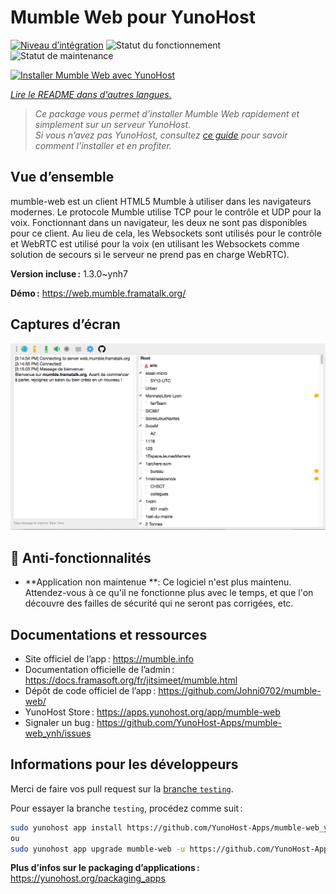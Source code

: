 <!--
Nota bene : ce README est automatiquement généré par <https://github.com/YunoHost/apps/tree/master/tools/readme_generator>
Il NE doit PAS être modifié à la main.
-->

# Mumble Web pour YunoHost

[![Niveau d’intégration](https://dash.yunohost.org/integration/mumble-web.svg)](https://ci-apps.yunohost.org/ci/apps/mumble-web/) ![Statut du fonctionnement](https://ci-apps.yunohost.org/ci/badges/mumble-web.status.svg) ![Statut de maintenance](https://ci-apps.yunohost.org/ci/badges/mumble-web.maintain.svg)

[![Installer Mumble Web avec YunoHost](https://install-app.yunohost.org/install-with-yunohost.svg)](https://install-app.yunohost.org/?app=mumble-web)

*[Lire le README dans d'autres langues.](./ALL_README.md)*

> *Ce package vous permet d’installer Mumble Web rapidement et simplement sur un serveur YunoHost.*  
> *Si vous n’avez pas YunoHost, consultez [ce guide](https://yunohost.org/install) pour savoir comment l’installer et en profiter.*

## Vue d’ensemble

mumble-web est un client HTML5 Mumble à utiliser dans les navigateurs modernes.
Le protocole Mumble utilise TCP pour le contrôle et UDP pour la voix. Fonctionnant dans un navigateur, les deux ne sont pas disponibles pour ce client. Au lieu de cela, les Websockets sont utilisés pour le contrôle et WebRTC est utilisé pour la voix (en utilisant les Websockets comme solution de secours si le serveur ne prend pas en charge WebRTC).

**Version incluse :** 1.3.0~ynh7

**Démo :** <https://web.mumble.framatalk.org/>

## Captures d’écran

![Capture d’écran de Mumble Web](./doc/screenshots/screenshot.png)

## :red_circle: Anti-fonctionnalités

- **Application non maintenue **: Ce logiciel n'est plus maintenu. Attendez-vous à ce qu'il ne fonctionne plus avec le temps, et que l'on découvre des failles de sécurité qui ne seront pas corrigées, etc.

## Documentations et ressources

- Site officiel de l’app : <https://mumble.info>
- Documentation officielle de l’admin : <https://docs.framasoft.org/fr/jitsimeet/mumble.html>
- Dépôt de code officiel de l’app : <https://github.com/Johni0702/mumble-web/>
- YunoHost Store : <https://apps.yunohost.org/app/mumble-web>
- Signaler un bug : <https://github.com/YunoHost-Apps/mumble-web_ynh/issues>

## Informations pour les développeurs

Merci de faire vos pull request sur la [branche `testing`](https://github.com/YunoHost-Apps/mumble-web_ynh/tree/testing).

Pour essayer la branche `testing`, procédez comme suit :

```bash
sudo yunohost app install https://github.com/YunoHost-Apps/mumble-web_ynh/tree/testing --debug
ou
sudo yunohost app upgrade mumble-web -u https://github.com/YunoHost-Apps/mumble-web_ynh/tree/testing --debug
```

**Plus d’infos sur le packaging d’applications :** <https://yunohost.org/packaging_apps>

